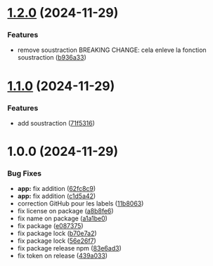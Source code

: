 # [1.2.0](https://github.com/matteo-png/openDay/compare/v1.1.0...v1.2.0) (2024-11-29)


### Features

* remove soustraction BREAKING CHANGE: cela enleve la fonction soustraction ([b936a33](https://github.com/matteo-png/openDay/commit/b936a3386ec112b34ea6d28eba532e52db4f9a9a))

# [1.1.0](https://github.com/matteo-png/openDay/compare/v1.0.0...v1.1.0) (2024-11-29)


### Features

* add soustraction ([71f5316](https://github.com/matteo-png/openDay/commit/71f5316862528cf3efc27ef1ba53409c3207d6c9))

# 1.0.0 (2024-11-29)


### Bug Fixes

* **app:** fix addition ([62fc8c9](https://github.com/matteo-png/openDay/commit/62fc8c9833e242dc67cc5d4820aeb6e9d9e87320))
* **app:** fix addition ([c1d5a42](https://github.com/matteo-png/openDay/commit/c1d5a425aa1d3e89318ca752169199ee1dae0482))
* correction GitHub pour les labels ([11b8063](https://github.com/matteo-png/openDay/commit/11b806303f886cdee5b40dc91e9eb67cc2d95310))
* fix license on package ([a8b8fe6](https://github.com/matteo-png/openDay/commit/a8b8fe67e788a5eab51dc93811382fc91ad7bc6a))
* fix name on package ([a1a1be0](https://github.com/matteo-png/openDay/commit/a1a1be0054078906c2e6ed7cd87669f15e985697))
* fix package ([e087375](https://github.com/matteo-png/openDay/commit/e0873757744423bf64ca2b376dc7e1f3bb1ad2ea))
* fix package lock ([b70e7a2](https://github.com/matteo-png/openDay/commit/b70e7a2b1577781d520c60c8417efe5a3b06e4e6))
* fix package lock ([56e26f7](https://github.com/matteo-png/openDay/commit/56e26f702ca8b1d0c6a5485db38c44b1754c529b))
* fix package release npm ([83e6ad3](https://github.com/matteo-png/openDay/commit/83e6ad3bb8958642ef9a9de6ef6537d63cc7d2f9))
* fix token  on release ([439a033](https://github.com/matteo-png/openDay/commit/439a033b547910051f9ec05a69a2a9ee32a2bee5))
